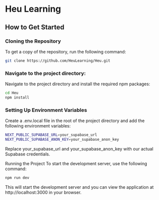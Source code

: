 # Heu Learning

## How to Get Started

### Cloning the Repository

To get a copy of the repository, run the following command:

```bash
git clone https://github.com/HeuLearning/Heu.git
```

### Navigate to the project directory: 

Navigate to the project directory and install the required npm packages:

```bash
cd Heu
npm install
```

### Setting Up Environment Variables
Create a .env.local file in the root of the project directory and add the following environment variables:

```bash
NEXT_PUBLIC_SUPABASE_URL=your_supabase_url
NEXT_PUBLIC_SUPABASE_ANON_KEY=your_supabase_anon_key
```
Replace your_supabase_url and your_supabase_anon_key with our actual Supabase credentials.

Running the Project
To start the development server, use the following command:

```bash
npm run dev
```

This will start the development server and you can view the application at http://localhost:3000 in your browser.

